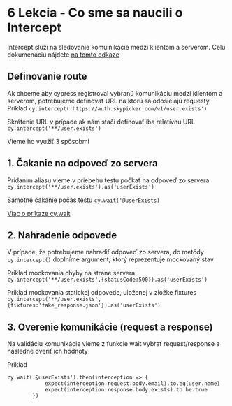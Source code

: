 # 6 Lekcia - Co sme sa naucili o Intercept

Intercept slúži na sledovanie komuinikácie medzi klientom a serverom.
Celú dokumenáciu nájdete [na tomto odkaze](https://docs.cypress.io/api/commands/intercept)

## Definovanie route
Ak chceme aby cypress registroval vybranú komunikáciu medzi klientom a serverom, potrebujeme definovať URL na ktorú sa odosielajú requesty
Príklad
`cy.intercept('https://auth.skypicker.com/v1/user.exists')`

Skrátenie URL v prípade ak nám stačí definovať iba relatívnu URL
`cy.intercept('**/user.exists')`

Vieme ho využiť 3 spôsobmi

## 1. Čakanie na odpoveď zo servera
Pridaním aliasu vieme v priebehu testu počkať na odpoveď zo servera
`cy.intercept('**/user.exists').as('userExists')`

Samotné čakanie počas testu
`cy.wait('@userExists)`

[Viac o príkaze cy.wait](https://docs.cypress.io/api/commands/wait)

## 2. Nahradenie odpovede
V prípade, že potrebujeme nahradiť odpoveď zo servera, do metódy `cy.intercept()` doplníme argument, ktorý reprezentuje mockovaný stav

Príklad mockovania chyby na strane servera:
`cy.intercept('**/user.exists',{statusCode:500}).as('userExists')`

Príklad mockovania statickej odpovede, uloženej v zložke fixtures
`cy.intercept('**/user.exists',{fixtures:'fake_response.json'}).as('userExists')`

## 3. Overenie komunikácie (request a response)
Na validáciu komunikácie vieme z funkcie wait vybrať request/response a následne overiť ich hodnoty

Príklad
```
cy.wait('@userExists').then(interception => {
            expect(interception.request.body.email).to.eq(user.name)
            expect(interception.response.body.exists).to.be.true
        })
```
